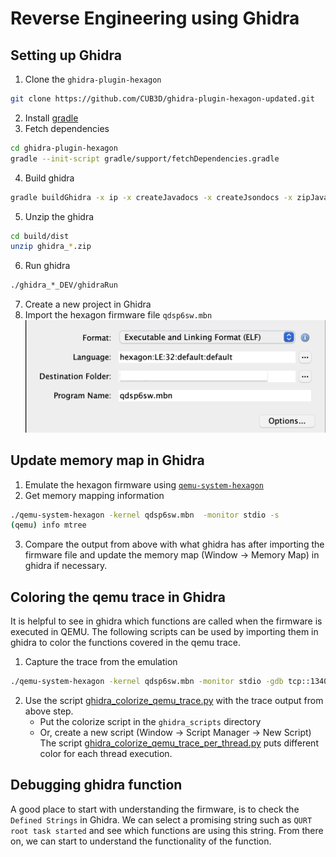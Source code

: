 # Reverse Engineering using Ghidra

## Setting up Ghidra
1. Clone the `ghidra-plugin-hexagon`
```bash
git clone https://github.com/CUB3D/ghidra-plugin-hexagon-updated.git
```
2. Install [gradle](https://gradle.org/install/)
3. Fetch dependencies
```bash
cd ghidra-plugin-hexagon
gradle --init-script gradle/support/fetchDependencies.gradle
```
4. Build ghidra
```bash
gradle buildGhidra -x ip -x createJavadocs -x createJsondocs -x zipJavadocs -x buildDecompilerDocumentationPdfs
```
5. Unzip the ghidra
```bash
cd build/dist
unzip ghidra_*.zip
```
6. Run ghidra
```bash
./ghidra_*_DEV/ghidraRun
```
7. Create a new project in Ghidra
8. Import the hexagon firmware file `qdsp6sw.mbn` 
![alt text](images/ghidra_import_file.png)

## Update memory map in Ghidra
1. Emulate the hexagon firmware using [`qemu-system-hexagon`](emulation.md#debugging-with-qemu-system-hexagon)
2. Get memory mapping information
```bash
./qemu-system-hexagon -kernel qdsp6sw.mbn  -monitor stdio -s
(qemu) info mtree
```
3. Compare the output from above with what ghidra has after importing the firmware file and update the memory map (Window -> Memory Map) in ghidra if necessary. 

## Coloring the qemu trace in Ghidra
It is helpful to see in ghidra which functions are called when the firmware is executed in QEMU. The following scripts can be used by importing them in ghidra to color the functions covered in the qemu trace.
1. Capture the trace from the emulation
```bash
./qemu-system-hexagon -kernel qdsp6sw.mbn -monitor stdio -gdb tcp::1340 -d exec 2>trace.txt
```
2. Use the script [ghidra_colorize_qemu_trace.py](../scripts/ghidra_colorize_qemu_trace.py) with the trace output from above step.
    -  Put the colorize script in the `ghidra_scripts` directory
    - Or, create a new script (Window -> Script Manager -> New Script)
The script [ghidra_colorize_qemu_trace_per_thread.py](../scripts/ghidra_colorize_qemu_trace_per_thread.py) puts different color for each thread execution.

## Debugging ghidra function
A good place to start with understanding the firmware, is to check the `Defined Strings` in Ghidra. We can select a promising string such as `QURT root task started` and see which functions are using this string. From there on, we can start to understand the functionality of the function. 
